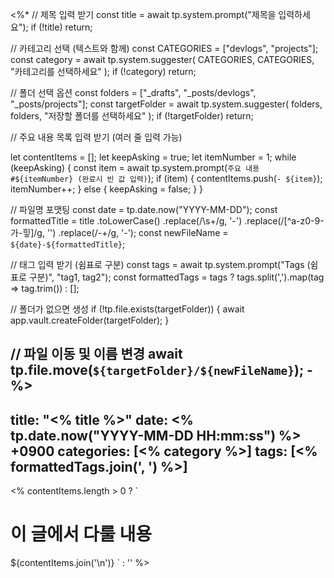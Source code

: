 <%*
// 제목 입력 받기
const title = await tp.system.prompt("제목을 입력하세요");
if (!title) return;

// 카테고리 선택 (텍스트와 함께)
const CATEGORIES = ["devlogs", "projects"];
const category = await tp.system.suggester(
   CATEGORIES,
   CATEGORIES,
   "카테고리를 선택하세요"
);
if (!category) return;

// 폴더 선택 옵션
const folders = ["_drafts", "_posts/devlogs", "_posts/projects"];
const targetFolder = await tp.system.suggester(
   folders,
   folders,
   "저장할 폴더를 선택하세요"
);
if (!targetFolder) return;

// 주요 내용 목록 입력 받기 (여러 줄 입력 가능)

let contentItems = [];
let keepAsking = true;
let itemNumber = 1;
while (keepAsking) { 
	const item = await tp.system.prompt(`주요 내용 #${itemNumber} (완료시 빈 값 입력)`);
	if (item) {
	 contentItems.push(`- ${item}`); itemNumber++; 
	 } 
	 else {
	  keepAsking = false; 
	}
}


// 파일명 포맷팅
const date = tp.date.now("YYYY-MM-DD");
const formattedTitle = title
   .toLowerCase()
   .replace(/\s+/g, '-')
   .replace(/[^a-z0-9-가-힣]/g, '')
   .replace(/-+/g, '-');
const newFileName = `${date}-${formattedTitle}`;

// 태그 입력 받기 (쉼표로 구분)
const tags = await tp.system.prompt("Tags (쉼표로 구분)", "tag1, tag2");
const formattedTags = tags ? tags.split(',').map(tag => tag.trim()) : [];

// 폴더가 없으면 생성
if (!tp.file.exists(targetFolder)) {
   await app.vault.createFolder(targetFolder);
}

// 파일 이동 및 이름 변경
await tp.file.move(`${targetFolder}/${newFileName}`);
-%>
---
title: "<% title %>"
date: <% tp.date.now("YYYY-MM-DD HH:mm:ss") %> +0900
categories: [<% category %>]
tags: [<% formattedTags.join(', ') %>]
---

<% contentItems.length > 0 ? `
# 이 글에서 다룰 내용
${contentItems.join('\n')} 
` : '' %>